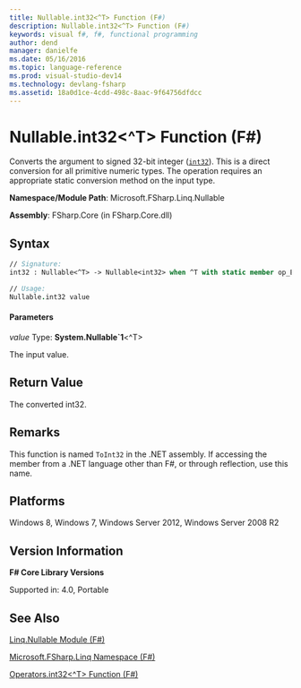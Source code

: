 ```yaml
---
title: Nullable.int32<^T> Function (F#)
description: Nullable.int32<^T> Function (F#)
keywords: visual f#, f#, functional programming
author: dend
manager: danielfe
ms.date: 05/16/2016
ms.topic: language-reference
ms.prod: visual-studio-dev14
ms.technology: devlang-fsharp
ms.assetid: 18a0d1ce-4cdd-498c-8aac-9f64756dfdcc
---
```


# Nullable.int32<^T> Function (F#)

Converts the argument to signed 32-bit integer ([`int32`](https://msdn.microsoft.com/library/6ab0ea34-03db-4874-a265-bef9c64f8eff)). This is a direct conversion for all primitive numeric types. The operation requires an appropriate static conversion method on the input type.

**Namespace/Module Path**: Microsoft.FSharp.Linq.Nullable

**Assembly**: FSharp.Core (in FSharp.Core.dll)


## Syntax

```fsharp
// Signature:
int32 : Nullable<^T> -> Nullable<int32> when ^T with static member op_Explicit and ^T : (new : unit ->  ^T) and ^T : struct and ^T :> ValueType

// Usage:
Nullable.int32 value
```

#### Parameters
*value*
Type: **System.Nullable&#96;1**&lt;^T&gt;


The input value.

## Return Value
The converted int32.


## Remarks
This function is named `ToInt32` in the .NET assembly. If accessing the member from a .NET language other than F#, or through reflection, use this name.


## Platforms
Windows 8, Windows 7, Windows Server 2012, Windows Server 2008 R2


## Version Information
**F# Core Library Versions**

Supported in: 4.0, Portable

## See Also
[Linq.Nullable Module &#40;F&#35;&#41;](Linq.Nullable-Module-%5BFSharp%5D.md)

[Microsoft.FSharp.Linq Namespace &#40;F&#35;&#41;](Microsoft.FSharp.Linq-Namespace-%5BFSharp%5D.md)

[Operators.int32&#60;^T&#62; Function &#40;F&#35;&#41;](Operators.int32%5B%5ET%5D-Function-%5BFSharp%5D.md)
